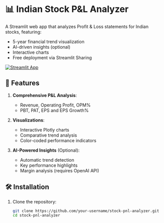 # 📊 Indian Stock P&L Analyzer

A Streamlit web app that analyzes Profit & Loss statements for Indian stocks, featuring:
- 5-year financial trend visualization
- AI-driven insights (optional)
- Interactive charts
- Free deployment via Streamlit Sharing

[![Streamlit App](https://static.streamlit.io/badges/streamlit_badge_black_white.svg)](https://your-streamlit-app-url.streamlit.app/)

## 🚀 Features

1. **Comprehensive P&L Analysis**:
   - Revenue, Operating Profit, OPM%
   - PBT, PAT, EPS and EPS Growth%
   
2. **Visualizations**:
   - Interactive Plotly charts
   - Comparative trend analysis
   - Color-coded performance indicators

3. **AI-Powered Insights** (Optional):
   - Automatic trend detection
   - Key performance highlights
   - Margin analysis (requires OpenAI API)

## 🛠️ Installation

1. Clone the repository:
   ```bash
   git clone https://github.com/your-username/stock-pnl-analyzer.git
   cd stock-pnl-analyzer